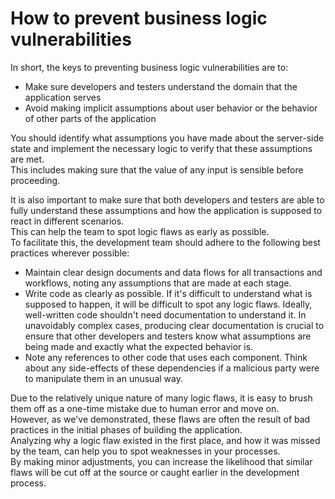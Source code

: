 # How to prevent business logic vulnerabilities  
In short, the keys to preventing business logic vulnerabilities are to:

- Make sure developers and testers understand the domain that the application serves  
- Avoid making implicit assumptions about user behavior or the behavior of other parts of the application  

You should identify what assumptions you have made about the server-side state and implement the necessary logic to verify that these assumptions are met.  
This includes making sure that the value of any input is sensible before proceeding.

It is also important to make sure that both developers and testers are able to fully understand these assumptions and how the application is supposed to react in different scenarios.  
This can help the team to spot logic flaws as early as possible.  
To facilitate this, the development team should adhere to the following best practices wherever possible:

- Maintain clear design documents and data flows for all transactions and workflows, noting any assumptions that are made at each stage.
- Write code as clearly as possible. If it's difficult to understand what is supposed to happen, it will be difficult to spot any logic flaws. Ideally, well-written code shouldn't need documentation to understand it. In unavoidably complex cases, producing clear documentation is crucial to ensure that other developers and testers know what assumptions are being made and exactly what the expected behavior is.  
- Note any references to other code that uses each component. Think about any side-effects of these dependencies if a malicious party were to manipulate them in an unusual way.  

Due to the relatively unique nature of many logic flaws, it is easy to brush them off as a one-time mistake due to human error and move on.  
However, as we've demonstrated, these flaws are often the result of bad practices in the initial phases of building the application.  
Analyzing why a logic flaw existed in the first place, and how it was missed by the team, can help you to spot weaknesses in your processes.  
By making minor adjustments, you can increase the likelihood that similar flaws will be cut off at the source or caught earlier in the development process.